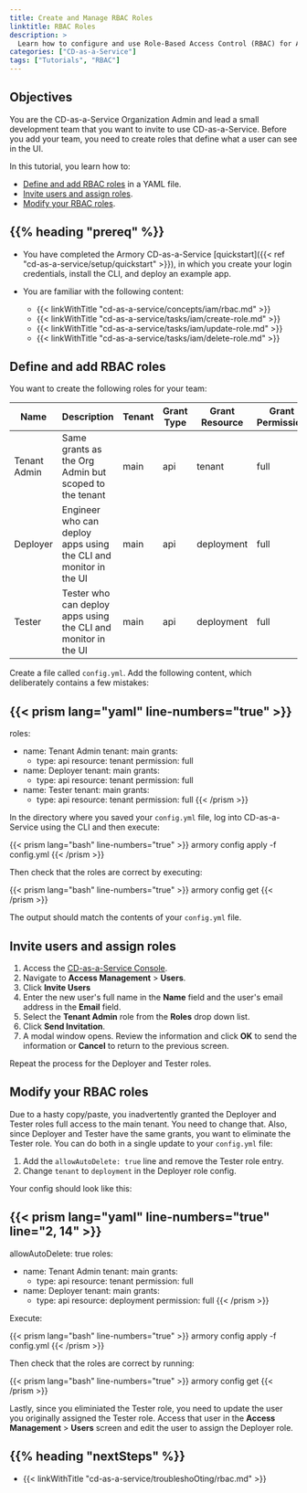```yaml
---
title: Create and Manage RBAC Roles
linktitle: RBAC Roles
description: >
  Learn how to configure and use Role-Based Access Control (RBAC) for Armory Continuous Deployment-as-a-Service users.
categories: ["CD-as-a-Service"]
tags: ["Tutorials", "RBAC"]
---
```


## Objectives

You are the CD-as-a-Service Organization Admin and lead a small development team that you want to invite to use CD-as-a-Service. Before you add your team, you need to create roles that define what a user can see in the UI.


In this tutorial, you learn how to:

* [Define and add RBAC roles](#define-and-add-rbac-roles) in a YAML file.
* [Invite users and assign roles](#invite-users-and-assign-roles).
* [Modify your RBAC roles](#modify-your-rbac-roles).


## {{% heading "prereq" %}}

* You have completed the Armory CD-as-a-Service [quickstart]({{< ref "cd-as-a-service/setup/quickstart" >}}), in which you create your login credentials, install the CLI, and deploy an example app.
* You are familiar with the following content:

    * {{< linkWithTitle "cd-as-a-service/concepts/iam/rbac.md" >}}
    * {{< linkWithTitle "cd-as-a-service/tasks/iam/create-role.md" >}}
    * {{< linkWithTitle "cd-as-a-service/tasks/iam/update-role.md" >}}
    * {{< linkWithTitle "cd-as-a-service/tasks/iam/delete-role.md" >}}

## Define and add RBAC roles
<!-- add an M2M role once that's implemented in the UI -->

You want to create the following roles for your team:

| Name         | Description                                                      | Tenant | Grant Type | Grant Resource | Grant Permission |
|--------------|------------------------------------------------------------------|--------|------------|----------------|------------------|
| Tenant Admin | Same grants as the Org Admin but scoped to the tenant            | main   | api        | tenant         | full             |
| Deployer     | Engineer who can deploy apps using the CLI and monitor in the UI | main   | api        | deployment    | full             |
| Tester       | Tester who can deploy apps using the CLI and monitor in the UI   | main   | api        | deployment    | full             |


Create a file called `config.yml`.  Add the following content, which deliberately contains a few mistakes:

{{< prism lang="yaml" line-numbers="true" >}}
---
roles:
  - name: Tenant Admin
    tenant: main
    grants:
      - type: api
        resource: tenant
        permission: full
  - name: Deployer
    tenant: main
    grants:
      - type: api
        resource: tenant
        permission: full
  - name: Tester
    tenant: main
    grants:
      - type: api
        resource: tenant
        permission: full
{{< /prism >}}

In the directory where you saved your `config.yml` file, log into CD-as-a-Service using the CLI and then execute:

{{< prism lang="bash" line-numbers="true" >}}
armory config apply -f config.yml
{{< /prism >}}

Then check that the roles are correct by executing:

{{< prism lang="bash" line-numbers="true" >}}
armory config get
{{< /prism >}}

The output should match the contents of your `config.yml` file.

## Invite users and assign roles

1. Access the [CD-as-a-Service Console](https://console.cloud.armory.io).
1. Navigate to **Access Management** > **Users**.
1. Click **Invite Users**
1. Enter the new user's full name in the **Name** field and the user's email address in the **Email** field.
1. Select the **Tenant Admin** role from the **Roles** drop down list.
1. Click **Send Invitation**.
1. A modal window opens. Review the information and click **OK** to send the information or **Cancel** to return to the previous screen.

Repeat the process for the Deployer and Tester roles.

<!--
## Create Client Credentials and assign a role

1. Access the [CD-as-a-Service Console](https://console.cloud.armory.io).
1. Navigate to **Access Management** > **Client Credentials**.

-->



## Modify your RBAC roles

Due to a hasty copy/paste, you inadvertently granted the Deployer and Tester roles full access to the main tenant. You need to change that. Also, since Deployer and Tester have the same grants, you want to eliminate the Tester role. You can do both in a single update to your `config.yml` file:

1. Add the `allowAutoDelete: true` line and remove the Tester role entry.
1. Change `tenant` to `deployment` in the Deployer role config.

Your config should look like this:

{{< prism lang="yaml" line-numbers="true" line="2, 14" >}}
---
allowAutoDelete: true
roles:
  - name: Tenant Admin
    tenant: main
    grants:
      - type: api
        resource: tenant
        permission: full
  - name: Deployer
    tenant: main
    grants:
      - type: api
        resource: deployment
        permission: full
{{< /prism >}}

Execute:

{{< prism lang="bash" line-numbers="true" >}}
armory config apply -f config.yml
{{< /prism >}}

Then check that the roles are correct by running:

{{< prism lang="bash" line-numbers="true" >}}
armory config get
{{< /prism >}}

Lastly, since you eliminiated the Tester role, you need to update the user you originally assigned the Tester role. Access that user in the **Access Management** > **Users** screen and edit the user to assign the Deployer role.

## {{% heading "nextSteps" %}}

* {{< linkWithTitle "cd-as-a-service/troubleshoOting/rbac.md" >}}